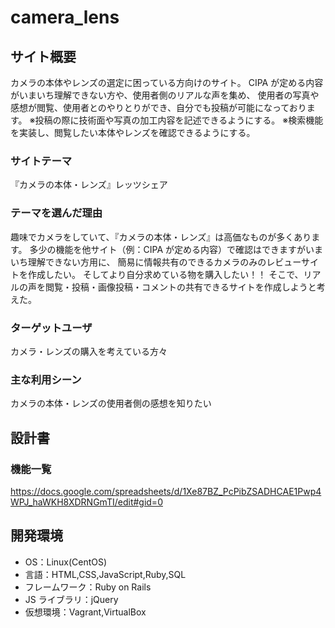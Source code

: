 # camera_lens

## サイト概要

カメラの本体やレンズの選定に困っている方向けのサイト。
CIPA が定める内容がいまいち理解できない方や、使用者側のリアルな声を集め、
使用者の写真や感想が閲覧、使用者とのやりとりができ、自分でも投稿が可能になっております。
※投稿の際に技術面や写真の加工内容を記述できるようにする。
※検索機能を実装し、閲覧したい本体やレンズを確認できるようにする。

### サイトテーマ

『カメラの本体・レンズ』レッツシェア

### テーマを選んだ理由

趣味でカメラをしていて、『カメラの本体・レンズ』は高価なものが多くあります。
多少の機能を他サイト（例：CIPA が定める内容）で確認はできますがいまいち理解できない方用に、
簡易に情報共有のできるカメラのみのレビューサイトを作成したい。
そしてより自分求めている物を購入したい！！
そこで、リアルの声を閲覧・投稿・画像投稿・コメントの共有できるサイトを作成しようと考えた。

### ターゲットユーザ

カメラ・レンズの購入を考えている方々

### 主な利用シーン

カメラの本体・レンズの使用者側の感想を知りたい

## 設計書

### 機能一覧

https://docs.google.com/spreadsheets/d/1Xe87BZ_PcPibZSADHCAE1Pwp4WPJ_haWKH8XDRNGmTI/edit#gid=0

## 開発環境

- OS：Linux(CentOS)
- 言語：HTML,CSS,JavaScript,Ruby,SQL
- フレームワーク：Ruby on Rails
- JS ライブラリ：jQuery
- 仮想環境：Vagrant,VirtualBox

